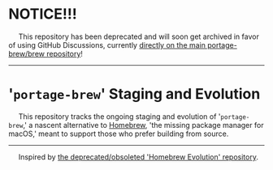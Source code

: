 # **NOTICE!!!**  

&nbsp;&nbsp;&nbsp;&nbsp;&nbsp;This repository has been deprecated and will soon get archived in favor of using GitHub Discussions, currently [directly on the main portage-brew/brew repository](https://github.com/portage-brew/brew/discussions)!  

---

# '`portage-brew`' Staging and Evolution

&nbsp;&nbsp;&nbsp;&nbsp;&nbsp;This repository tracks the ongoing staging and evolution of '`portage-brew`,' a nascent alternative to [Homebrew](https://brew.sh/), 'the missing package manager for macOS,' meant to support those who prefer building from source.  

---

&nbsp;&nbsp;&nbsp;&nbsp;&nbsp;Inspired by [the deprecated/obsoleted 'Homebrew Evolution' repository](https://github.com/Homebrew/brew-evolution).  
